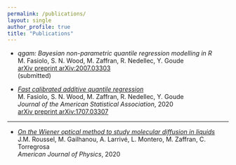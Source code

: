 ```yaml
---
permalink: /publications/
layout: single
author_profile: true
title: "Publications"
---
```


- *qgam: Bayesian non-parametric quantile regression modelling in R*  
M. Fasiolo, S. N. Wood, M. Zaffran, R. Nedellec, Y. Goude  
[arXiv preprint arXiv:2007.03303](https://arxiv.org/pdf/2007.03303.pdf)  
(submitted)

- [*Fast calibrated additive quantile regression*](https://amstat.tandfonline.com/doi/abs/10.1080/01621459.2020.1725521)  
M. Fasiolo, S. N. Wood, M. Zaffran, R. Nedellec, Y. Goude  
*Journal of the American Statistical Association*, 2020  
[arXiv preprint arXiv:1707.03307](https://arxiv.org/pdf/1707.03307.pdf)


***

- [*On the Wiener optical method to study molecular diffusion in liquids*](https://aapt.scitation.org/doi/abs/10.1119/10.0001448)  
J.M. Roussel, M. Gailhanou, A. Larrivé, L. Montero, M. Zaffran, C. Torregrosa  
*American Journal of Physics*, 2020
